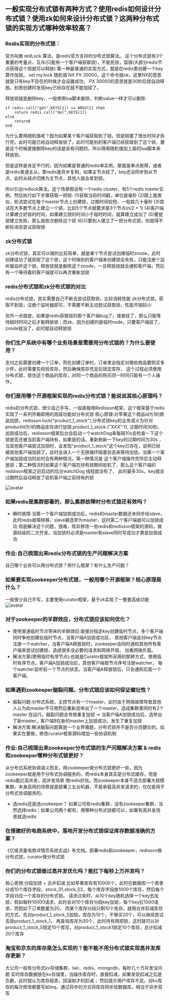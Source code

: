 ## 一般实现分布式锁有两种方式？使用redis如何设计分布式锁？使用zk如何来设计分布式锁？这两种分布式锁的实现方式哪种效率较高？

### Redis实现的分布式锁：
官方叫做 redLock 算法，是redis官方支持的分布式锁算法。
这个分布式锁有3个重要的考量点，互斥(只能有一个客户端获取锁)，不能死锁，容错(大部分redis节点获得这个锁就可以释放)
第一种最普通的实现方式，就是在redis里创建一个key算作加锁。
set my:lock 随机值 NX PX 30000，这个命令就ok，这里NX的意思就是只有key不存在的时候才会设置成功， PX 30000的意思就是30秒后锁自动释放。别恩创建时发现key已经存在就不能加锁了。

释放锁就是删除key，一般使用lua脚本删除，判断value一样才可以删除:
```
if redis.call("get",KEYS[1]) == ARGV[1] then
    return redis.call("del",KEYS[1])
else 
	return0
end
```
为什么要用随机值呢？因为如果某个客户端获取到了锁，但是阻塞了很长时间才执行完，此时可能已经自动释放锁了，此时可能别的客户端已经获取到了这个锁，要是这个时候直接删除key的话是会有问题的，所以得用随机值加上面的lua脚本来释放锁。

但是这样是肯定不行的，因为如果是普通的redis单实例，那就是单点故障，或者是redis普通主从，那redis是异步复制，如果主节点挂了，key还没同步到从节点，此时从结点切换为主节点，其他人就会拿到锁。

所以引出redlock算法。这个场景假设有一个redis cluster，有5个redis master实例，然后执行如下步骤获取一把锁:
(1)获取当前时间戳，单位是毫秒
(2)跟上面类似，轮流尝试在每个master节点上创建锁，过期时间较短，一般就几十毫秒
(3)尝试在大多数节点上建立一个锁，比如5个节点就要求是3个节点(n/2 + 1)
(4)客户端计算建立好锁的时间，如果建立锁的时间小于超时时间，就算建立成功了
(5)要是锁建立失败，那么就依次删除这个锁
(6)只要别人建立了一把分布式锁，你就得不断轮询去尝试获取锁

### zk分布式锁
zk分布式锁，其实可以做的比较简单，就是某个节点尝试创建临时znode，此时创建成功了就获取了这个锁，这个时候别的客户端来创建锁会失败，只能注册个监听器监听这个锁。释放锁就是删除这个znode，一旦释放锁就会通知客户端，然后有一个等待着的客户端就可以再次重新加锁

### redis分布式锁和zk分布式锁的对比
redis分布式锁，其实需要自己不断去尝试获取锁，比较消耗性能
zk分布式锁，获取不到锁，注册个监听器即可，不需要不断主动尝试获取锁，性能开销较小

另外一点就是，如果是redis获取锁的那个客户端bug了，或者挂了，那么只能等待超时时间之后才能释放锁；而zk，因为创建的是临时node，只要客户端挂了，znode就没了，此时就自动释放锁

### 你们生产系统中有哪个业务场景是需要用分布式锁的？为什么要使用？
支付之前需要创建一个订单，而在创建订单时，订单里会指定对哪些商品要购买多少件，此时需要先校验库存，然后确保库存充足后锁定库存，
这个过程必须使用分布式锁，锁住这个商品的库存，对同一个商品的购买同一时间只能有一个人操作。

### 你们是用哪个开源框架实现的redis分布式锁？能说说其核心原理吗？
redis的分布式锁，很少自己手写，一般直接用Redisson框架，这个框架基于redis实现了一系列开箱即用的高级功能如分布式锁
核心原理:对苹果这个商品id为1的商品加锁，redisson.lock("product_1_stock"),分布式锁key的业务语义为针对productId为1的商品库存进行加锁,product_1_stock:{"XXX":1},
过期时间30秒。加锁成功后，redission框架后台会启动一个watchDog来每隔10s去检查一下这个锁是否还被当前客户端持有，如果是的话，重新刷新一下key的过期时间为30s
，当其他客户端尝试加锁时，会发现"product_1_stock"这个key已存在，说明已经被其他客户端加锁了，此时会进入一个无限循环阻塞状态来等待加锁。当第一个客户端加锁成功时此时会有两种情况，第一种情况是
这个客户端操作完毕后主动释放锁；第二种情况时如果这个客户端在持有锁期间宕机了，那么这个客户端的reddison框架之前启动的后台watchDog
线程就没有了， 此时最多30s，key就会过期然后自动释放了宕机客户端之前持有的锁

![avatar](../static/redis-distribute-lock.png)
### 如果redis是集群部署的，那么集群故障时分布式锁还有效吗？
* 瞬时故障:当第一个客户端加锁成功后，redis的master数据还未同步给slave，此时redis故障转移，slave被选举为master，这时第二个客户端就可以加锁成功
彻底解决这个问题，很难，除非修改一些redis和redisson框架的源码，做源码级的二次开发，当加锁时必须是master和slave同时写成功才算是加锁成功

### 作业:自己梳理出来redis分布式锁的生产问题解决方案
自己哪个业务可以用分布式锁？用什么框架？有什么生产问题？

### 如果要实现zookeeper分布式锁，一般用哪个开源框架？核心原理是什么？
一般很少自己手写，主要使用curator框架，基于zk实现了一整套高级功能
![avatar](../static/zookeeper-distribute-lock.png)

### 对于zookeeper的羊群效应，分布式锁应该如何优化？
* 使用普通临时节点带来的羊群效应:直接对指定key创建临时节点，多个客户端同时争抢创建此临时节点，当客户端A加锁成功后，
其他客户端会对key节点注册一个watcher，当客户端A释放锁时，zookeeper会同时通知其他所有客户端来尝试创建锁，造成很多没必要的请求和网络开销，
加重网络负载。
* 解决方案(使用临时有序节点):也就是Curator框架所采用的那种方式，使用临时有序节点。客户端A加锁成功后，其他客户端按节点序号注册watcher，
每个watcher监听前一个节点的状态，当客户端A释放锁后，只会通知后面一个客户端。

### 如果遇到zookeeper脑裂问题，分布式锁应该如何保证健壮性？
* 脑裂问题:分布式系统，主控节点有一个master，此时由于网络故障导致其他人认为此master不可用然后重新选举出了一个master，造成集群里同时有2个master
在运行。脑裂问题会导致重复加锁 -> 当客户端A加锁成功后，选举出了新master，客户端B在新的master上加锁成功，发生了重复加锁
* 解决方案:解决脑裂问题算是一个业界难题，分布式锁并不是百分百健壮的。如果实在要做，修改curator框架源码增加一些协调机制

### 作业:自己梳理出来zookeeper分布式锁的生产问题解决方案 & redis和zookeeper哪种分布式锁更好？
从分布式系统协调语义而言，用zookeeper做分布式锁更好一些，因为zookeeper就是用于分布式协调服务的，而redis本身其实是分布式缓存，但是redis能扛高并发，高并发场景
用redis好些。而zookeeper本身不适合部署大规模集群，本身适用的场景就是部署三五台机器，不是承载高并发请求的，仅仅是用于分布式协调服务的。
* 选redis还是选zookeeper？ 如果公司有redis集群，没有zookeeper集群，当然选择redis；如果公司两个都有，用哪种分布式锁都可以，如果有高并发场景就选redis

### 在搭建好的电商系统中，落地开发分布式锁保证库存数据准确的方案？
《亿级流量电商详情页系统实战》有文档，部署redis和zookeeper，redisson做分布式锁，curator做分布式锁

### 你们的分布式锁做过高并发优化吗？能扛下每秒上万并发吗？
核心思想:分段加锁 + 合并扣减
比如苹果库存有10000个，此时在数据库一个表里分成10个库存字段，stock_01,stock_02，每个库存字段放1000个库存，然后每个字段对应一个库存的分布式锁。
请求过来时，从10个key随机选择一个key去加锁，假如每秒10000请求，此时会对10个库存分段key加锁，每个key扛1000请求。而假如下订单数量为20，
而某个库存分段只剩10个库存，就用合并扣减库存的方式，先对product_1_stock_5加锁，库存为10个，不够买20个，可以继续尝试去锁product_1_stock_1，
再查询库存为30个，此时持有两把锁，这时就可以对product_1_stock_5锁定10个库存，对product_1_stock1锁定10个库存，总计扣减20个库存

### 淘宝和京东的库存是怎么实现的？能不能不用分布式锁实现高并发库存更新？
大公司一般有分布式kv存储集群，tair、redis、mongodb，每秒几十万并发没问题
实时库存数据放在kv存储里，当操作库存时，直接扣减，如果发现扣减之后是负数，此时就认为库存超卖，回滚刚才的扣减
，然后提示用户库存不足。对kv库存的每次修改都要写如mq，通过异步的方式将库存同步给数据库。相当于异步双写

































































































































































































































































































